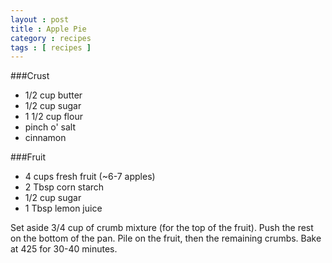 ```yaml
---
layout : post
title : Apple Pie
category : recipes
tags : [ recipes ]
---
```

###Crust
* 1/2 cup butter
* 1/2 cup sugar
* 1 1/2 cup flour
* pinch o' salt
* cinnamon

###Fruit
* 4 cups fresh fruit (~6-7 apples)
* 2 Tbsp corn starch
* 1/2 cup sugar
* 1 Tbsp lemon juice

Set aside 3/4 cup of crumb mixture (for the top of the fruit).  Push the rest on the bottom of the pan.  Pile on the fruit, then the remaining crumbs.  Bake at 425 for 30-40 minutes.

